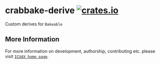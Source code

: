 # crabbake-derive [![crates.io](https://img.shields.io/crates/v/crabbake-derive)](https://crates.io/crates/crabbake-derive)

Custom derives for `Bakeable`

## More Information

For more information on development, authorship, contributing etc. please visit [`ICU4X home page`](https://github.com/unicode-org/icu4x).
